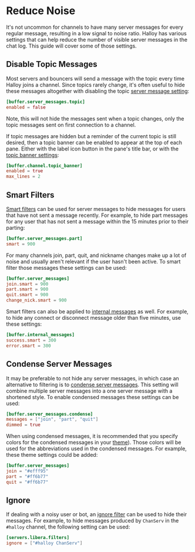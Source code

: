 # Reduce Noise

It's not uncommon for channels to have many server messages for every regular message, resulting in a low signal to noise ratio.  Halloy has various settings that can help reduce the number of visible server messages in the chat log.  This guide will cover some of those settings.

## Disable Topic Messages

Most servers and bouncers will send a message with the topic every time Halloy joins a channel.  Since topics rarely change, it's often useful to hide these messages altogether with disabling the topic [server message setting](../configuration/buffer/server-messages):

```toml
[buffer.server_messages.topic]
enabled = false
```

Note, this will not hide the messages sent when a topic changes, only the topic messages sent on first connection to a channel.

If topic messages are hidden but a reminder of the current topic is still desired, then a topic banner can be enabled to appear at the top of each pane.  Either with the label icon button in the pane's title bar, or with the [topic banner settings](../configuration/buffer/channel/topic-banner.md):

```toml
[buffer.channel.topic_banner]
enabled = true
max_lines = 2
```

## Smart Filters

[Smart filters](../configuration/buffer/server-messages/README.md#smart) can be used for server messages to hide messages for users that have not sent a message recently.  For example, to hide part messages for any user that has not sent a message within the 15 minutes prior to their parting:

```toml
[buffer.server_messages.part]
smart = 900
```

For many channels join, part, quit, and nickname changes make up a lot of noise and usually aren't relevant if the user hasn't been active.  To smart filter those messages these settings can be used:

```toml
[buffer.server_messages]
join.smart = 900
part.smart = 900
quit.smart = 900
change_nick.smart = 900
```

Smart filters can also be applied to [internal messages](../configuration/buffer/internal-messages/) as well.  For example, to hide any connect or disconnect message older than five minutes, use these settings:

```toml
[buffer.internal_messages]
success.smart = 300
error.smart = 300
```

## Condense Server Messages

It may be preferable to not hide any server messages, in which case an alternative to filtering is to [condense server messages](../configuration/buffer/server-messages/condense.md).  This setting will combine multiple server messages into a one server message with a shortened style.  To enable condensed messages these settings can be used:

```toml
[buffer.server_messages.condense]
messages = ["join", "part", "quit"]
dimmed = true
```

When using condensed messages, it is recommended that you specify colors for the condensed messages in your [theme](../configuration/themes/)).  Those colors will be used for the abbreviations used in the condensed messages.  For example, these theme settings could be added:

```toml
[buffer.server_messages]
join = "#efff95"
part = "#ff6b77"
quit = "#ff6b77"
```

## Ignore

If dealing with a noisy user or bot, an [ignore filter](../configuration/servers/filters.md#ignore) can be used to hide their messages.  For example, to hide messages produced by `ChanServ` in the `#halloy` channel, the following setting can be used:

```toml
[servers.libera.filters]
ignore = ["#halloy ChanServ"]
```
